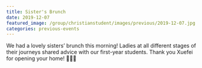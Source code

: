 ```yaml
---
title: Sister's Brunch    
date: 2019-12-07
featured_image: /group/christianstudent/images/previous/2019-12-07.jpg
categories: previous-events
---
```

We had a lovely sisters’ brunch this morning! Ladies at all different stages of their journeys shared advice with our first-year students. Thank you Xuefei for opening your home! 🥓🍳🥞